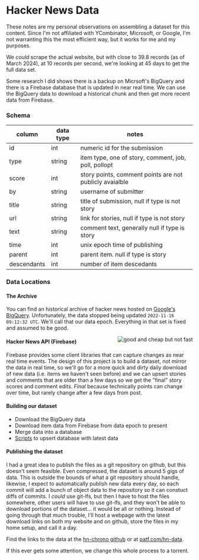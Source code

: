 # Hacker News Data

These notes are my personal observations on assembling a dataset for this content.  Since I'm not affiliated with YCombinator, Microsoft, or Google, I'm not warranting this the most efficient way, but it works for me and my purposes.

We _could_ scrape the actual website, but with close to 39.8 records (as of March 2024), at 10 records per second, we're looking at 45 days to get the full data set.

Some research I did shows there is a backup on Micrsoft's BigQuery and there is a Firebase database that is updated in near real time.  We can use the BigQuery data to download a historical chunk and then get more recent data from Firebase. 

### Schema

|column|data type| notes|
|---|---|---|
|id|int|numeric id for the submission|
|type|string|item type, one of story, comment, job, poll, pollopt|
|score|int|story points, comment points are not publicly avaialble|
|by|string|username of submitter|
|title|string|title of submission, null if type is not story|
|url|string|link for stories, null if type is not story|
|text|string|comment text, generally null if type is story|
|time|int|unix epoch time of publishing|
|parent|int|parent item.  null if type is story|
|descendants|int|number of item descedants|

### Data Locations

#### The Archive
You can find an historical archive of hacker news hosted on [Google's BigQuery](https://console.cloud.google.com/bigquery?p=bigquery-public-data&d=hacker_news).  Unfortunately, the data stopped being updated `2022-11-16 09:12:32 UTC`.  We'll call that our data epoch.  Everything in that set is fixed and assumed to be good.

<img alt="good and cheap but not fast" src="img/good_and_cheap.png" style="float: right">

#### Hacker News API (Firebase)
Firebase provides some client libraries that can capture changes as near real time events.  The design of this project is to build a dataset, not mirror the data in real time, so we'll go for a more quick and dirty daily download of new data (i.e. items we haven't seen before) and we can upsert stories and comments that are older than a few days so we get the "final" story scores and comment edits.  _Final_ because technically points can change over time, but rarely change after a few days from post. 

#### Building our dataset

* Download the BigQuery data
* Download item data from Firebase from data epoch to present
* Merge data into a database
* [Scripts](https://github.com/pfarrell/hn-chrono/tree/main/bin) to upsert database with latest data 

#### Publishing the dataset

I had a great idea to publish the files as a git repository on github, but this doesn't seem feasible.  Even compressed, the dataset is around 5 gigs of data.  This is outside the bounds of what a git repository should handle, likewise, I expect to automatically publish new data every day, so each commit will add a bunch of object data to the repository so it can constuct diffs of commits.  I _could_ use git-lfs, but then I have to host the files somewhere, other users will have to use git-lfs, and they won't be able to download portions of the dataset... it would be all or nothing.  Instead of going through that much trouble, I'll host a webpage with the latest download links on both my website and on github, store the files in my home setup, and call it a day.

Find the links to the data at the [hn-chrono github](https://github.com/pfarrell/hn-chrono) or at [patf.com/hn-data](https://patf.com/hn-data/).

If this ever gets some attention, we change this whole process to a torrent.
